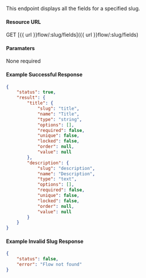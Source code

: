 <!--
@title Get all fields for a flow
@author Moltin Ltd
@description Returns all the fields for a given flow
@order 17.1

@sidebar 1
@family Flow Field
@rate No
@auth Yes
@format JSON
@http GET
@version beta
-->
This endpoint displays all the fields for a specified slug.

#### Resource URL
GET [{{ url }}flow/:slug/fields]({{ url }}flow/:slug/fields)


#### Paramaters
None required

<!--code-->
#### Example Successful Response
``` json
{
    "status": true,
    "result": {
        "title": {
            "slug": "title",
            "name": "Title",
            "type": "string",
            "options": [],
            "required": false,
            "unique": false,
            "locked": false,
            "order": null,
            "value": null
        },
        "description": {
            "slug": "description",
            "name": "Description",
            "type": "text",
            "options": [],
            "required": false,
            "unique": false,
            "locked": false,
            "order": null,
            "value": null
        }
    }
}
```


#### Example Invalid Slug Response
``` json
{
    "status": false,
    "error": "Flow not found"
}
```
<!--/code-->